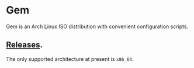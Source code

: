 # Gem
Gem is an Arch Linux ISO distribution with convenient configuration scripts.

## [Releases](PROFILE_PATH).
The only supported architecture at present is `x86_64`.